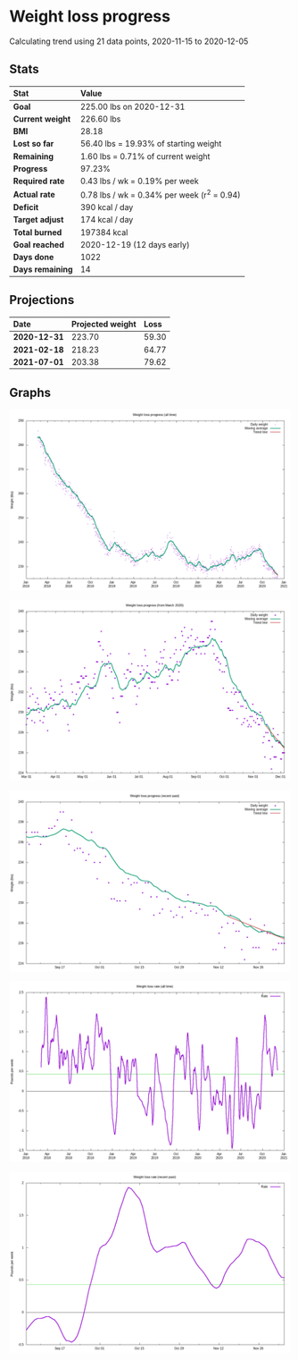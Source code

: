 # Weight loss progress

Calculating trend using 21 data points, 2020-11-15 to 2020-12-05

## Stats

Stat|Value
:-|:-
**Goal**|225.00 lbs on 2020-12-31
**Current weight**|226.60 lbs
**BMI**|28.18
**Lost so far**|56.40 lbs = 19.93% of starting weight
**Remaining**|1.60 lbs =  0.71% of current  weight
**Progress**|97.23%
**Required rate**|0.43 lbs / wk = 0.19% per week
**Actual rate**|0.78 lbs / wk = 0.34% per week  (r<sup>2</sup> = 0.94)
**Deficit**|390 kcal / day
**Target adjust**|174 kcal / day
**Total burned**|197384 kcal
**Goal reached**|2020-12-19 (12 days early)
**Days done**|1022
**Days remaining**|14

## Projections

Date|Projected weight|Loss
:-|:-|:-
**2020-12-31**|223.70|59.30
**2021-02-18**|218.23|64.77
**2021-07-01**|203.38|79.62

## Graphs

![](weight-graph-alltime.png)

![](weight-graph-covid.png)

![](weight-graph-recent.png)

![](rate-graph-alltime.png)

![](rate-graph-recent.png)
